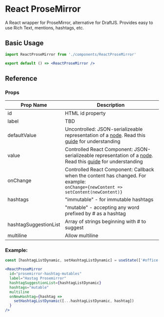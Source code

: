 # React ProseMirror

A React wrapper for ProseMirror, alternative for DraftJS.
Provides easy to use Rich Text, mentions, hashtags, etc.

## Basic Usage

```jsx
import ReactProseMirror from './components/ReactProseMirror'

export default () => <ReactProseMirror />
```

## Reference

### Props

| Prop Name             | Description                                                                                                                                                                                           |
| --------------------- | ----------------------------------------------------------------------------------------------------------------------------------------------------------------------------------------------------- |
| id                    | HTML id property                                                                                                                                                                                      |
| label                 | TBD                                                                                                                                                                                                   |
| defaultValue          | Uncontrolled: JSON-serializeable representation of a [node](https://prosemirror.net/docs/ref/#model.Node). Read this [guide](https://prosemirror.net/docs/guide/#doc) for understanding               |
| value                 | Controlled React Component: JSON-serializeable representation of a [node](https://prosemirror.net/docs/ref/#model.Node). Read this [guide](https://prosemirror.net/docs/guide/#doc) for understanding |
| onChange              | Controlled React Component: Callback when the content has changed. For example: <br> `onChange={newContent => setContent(newContent)}`                                                                |  |
| hashtags              | "immutable" - for immutable hashtags                                                                                                                                                                  |
|                       | "mutable" - accepting any word prefixed by # as a hashtag                                                                                                                                             |
| hashtagSuggestionList | Array of strings beginning with # to suggest                                                                                                                                                          |
| multiline             | Allow multiline                                                                                                                                                                                       |

### Example:

```jsx
const [hashtagListDynamic, setHashtagListDynamic] = useState(['#office', '#home'])

<ReactProseMirror
  id="prosemirror-hashtag-mutables"
  label="Hastag Prosemirror"
  hashtagSuggestionList={hashtagListDynamic}
  hashtags="mutable"
  multiline
  onNewHashtag={hashtag =>
    setHashtagListDynamic([...hashtagListDynamic, hashtag])
  }
/>
```
